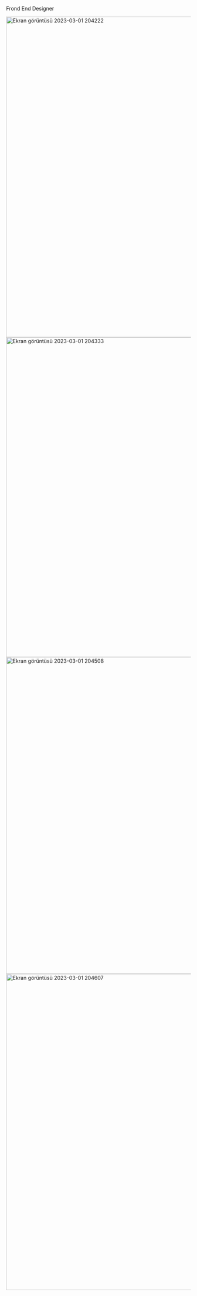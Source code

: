 Frond End Designer

<img width="873" alt="Ekran görüntüsü 2023-03-01 204222" src="https://user-images.githubusercontent.com/113041850/222227951-98deab67-11c9-4559-ac8c-7a9c5fe05872.png">
<img width="871" alt="Ekran görüntüsü 2023-03-01 204333" src="https://user-images.githubusercontent.com/113041850/222228057-767cd3d8-88d8-4ec7-8e25-f5406eed1db1.png">
<img width="863" alt="Ekran görüntüsü 2023-03-01 204508" src="https://user-images.githubusercontent.com/113041850/222228095-9648df3c-bcaf-4efb-bd2c-ca596188a2ad.png">
<img width="861" alt="Ekran görüntüsü 2023-03-01 204607" src="https://user-images.githubusercontent.com/113041850/222228135-b0306905-0761-4a15-bbb1-d57ff8f8fc5b.png">
